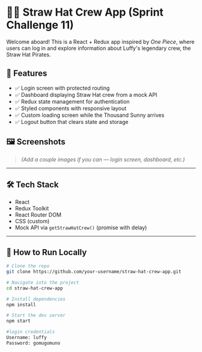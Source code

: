 # 🏴‍☠️ Straw Hat Crew App (Sprint Challenge 11)

Welcome aboard! This is a React + Redux app inspired by *One Piece*, where users can log in and explore information about Luffy's legendary crew, the Straw Hat Pirates.

## 🚀 Features

- ✅ Login screen with protected routing
- ✅ Dashboard displaying Straw Hat crew from a mock API
- ✅ Redux state management for authentication
- ✅ Styled components with responsive layout
- ✅ Custom loading screen while the Thousand Sunny arrives
- ✅ Logout button that clears state and storage

## 🖼️ Screenshots

> _(Add a couple images if you can — login screen, dashboard, etc.)_

---

## 🛠️ Tech Stack

- React
- Redux Toolkit
- React Router DOM
- CSS (custom)
- Mock API via `getStrawHatCrew()` (promise with delay)

---

## 🧪 How to Run Locally

```bash
# Clone the repo
git clone https://github.com/your-username/straw-hat-crew-app.git

# Navigate into the project
cd straw-hat-crew-app

# Install dependencies
npm install

# Start the dev server
npm start 

#login credentials
Username: luffy
Password: gomugomuno
